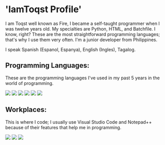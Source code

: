 # 'IamToqst Profile'

I am Toqst well known as Fire, I became a self-taught programmer when I was twelve years old. My specialties are Python, HTML, and Batchfile. I know, right? These are the most straightforward programming languages; that's why I use them very often. I'm a junior developer from Philippines.

I speak Spanish (Espanol, Espanya), English (Ingles), Tagalog.

## Programming Languages:

These are the programming languages I've used in my past 5 years in the world of programming.

<img src="https://img.shields.io/badge/javascript-%23323330.svg?style=for-the-badge&logo=javascript&logoColor=%23F7DF1E"> <img src="https://img.shields.io/badge/Python-14354C?style=for-the-badge&logo=python&logoColor=wh"> <img src="https://img.shields.io/badge/PHP-777BB4?style=for-the-badge&logo=php&logoColor=white"> <img src="https://img.shields.io/badge/Batchfile-4EAA25?style=for-the-badge&logo=windows&logoColor=white"> <img src="https://img.shields.io/badge/HTML5-E34F26?style=for-the-badge&logo=html5&logoColor=white"> <img src="https://img.shields.io/badge/Python3-3776AB?style=for-the-badge&logo=python&logoColor=white">

## Workplaces:

This is where I code; I usually use Visual Studio Code and Notepad++ because of their features that help me in programming.

<img src="https://img.shields.io/badge/Visual%20Studio%20Code-0078d7.svg?style=for-the-badge&logo=visual-studio-code&logoColor=white"> <img src="https://img.shields.io/badge/GIT-E44C30?style=for-the-badge&logo=git&logoColor=white"> <img src="https://img.shields.io/badge/Notepad++-90E59A.svg?style=for-the-badge&logo=notepad%2B%2B&logoColor=white">
